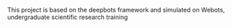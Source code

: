 This project is based on the deepbots framework and simulated on Webots, undergraduate scientific research training
